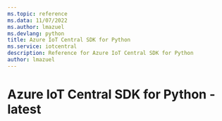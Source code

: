 ```yaml
---
ms.topic: reference
ms.data: 11/07/2022
ms.author: lmazuel
ms.devlang: python
title: Azure IoT Central SDK for Python
ms.service: iotcentral
description: Reference for Azure IoT Central SDK for Python
author: lmazuel
---
```

# Azure IoT Central SDK for Python - latest